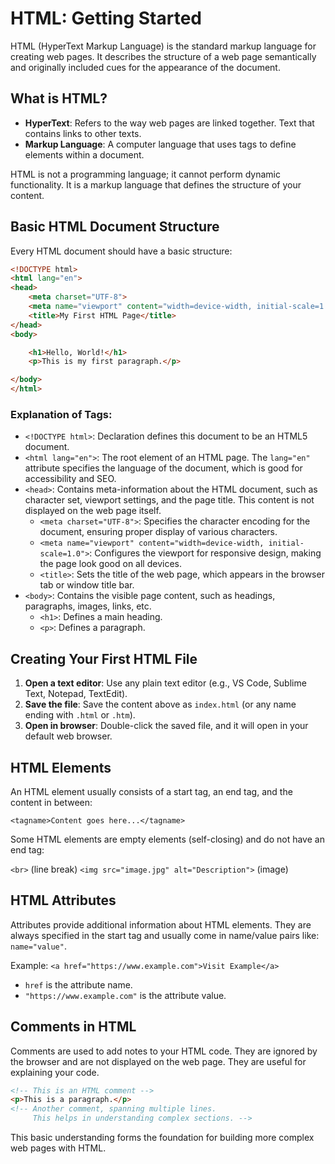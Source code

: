 # HTML: Getting Started

HTML (HyperText Markup Language) is the standard markup language for creating web pages. It describes the structure of a web page semantically and originally included cues for the appearance of the document.

## What is HTML?

*   **HyperText**: Refers to the way web pages are linked together. Text that contains links to other texts.
*   **Markup Language**: A computer language that uses tags to define elements within a document.

HTML is not a programming language; it cannot perform dynamic functionality. It is a markup language that defines the structure of your content.

## Basic HTML Document Structure

Every HTML document should have a basic structure:

```html
<!DOCTYPE html>
<html lang="en">
<head>
    <meta charset="UTF-8">
    <meta name="viewport" content="width=device-width, initial-scale=1.0">
    <title>My First HTML Page</title>
</head>
<body>

    <h1>Hello, World!</h1>
    <p>This is my first paragraph.</p>

</body>
</html>
```

### Explanation of Tags:

*   `<!DOCTYPE html>`: Declaration defines this document to be an HTML5 document.
*   `<html lang="en">`: The root element of an HTML page. The `lang="en"` attribute specifies the language of the document, which is good for accessibility and SEO.
*   `<head>`: Contains meta-information about the HTML document, such as character set, viewport settings, and the page title. This content is not displayed on the web page itself.
    *   `<meta charset="UTF-8">`: Specifies the character encoding for the document, ensuring proper display of various characters.
    *   `<meta name="viewport" content="width=device-width, initial-scale=1.0">`: Configures the viewport for responsive design, making the page look good on all devices.
    *   `<title>`: Sets the title of the web page, which appears in the browser tab or window title bar.
*   `<body>`: Contains the visible page content, such as headings, paragraphs, images, links, etc.
    *   `<h1>`: Defines a main heading.
    *   `<p>`: Defines a paragraph.

## Creating Your First HTML File

1.  **Open a text editor**: Use any plain text editor (e.g., VS Code, Sublime Text, Notepad, TextEdit).
2.  **Save the file**: Save the content above as `index.html` (or any name ending with `.html` or `.htm`).
3.  **Open in browser**: Double-click the saved file, and it will open in your default web browser.

## HTML Elements

An HTML element usually consists of a start tag, an end tag, and the content in between:

`<tagname>Content goes here...</tagname>`

Some HTML elements are empty elements (self-closing) and do not have an end tag:

`<br>` (line break)
`<img src="image.jpg" alt="Description">` (image)

## HTML Attributes

Attributes provide additional information about HTML elements. They are always specified in the start tag and usually come in name/value pairs like: `name="value"`.

Example: `<a href="https://www.example.com">Visit Example</a>`

*   `href` is the attribute name.
*   `"https://www.example.com"` is the attribute value.

## Comments in HTML

Comments are used to add notes to your HTML code. They are ignored by the browser and are not displayed on the web page. They are useful for explaining your code.

```html
<!-- This is an HTML comment -->
<p>This is a paragraph.</p>
<!-- Another comment, spanning multiple lines.
     This helps in understanding complex sections. -->
```

This basic understanding forms the foundation for building more complex web pages with HTML.